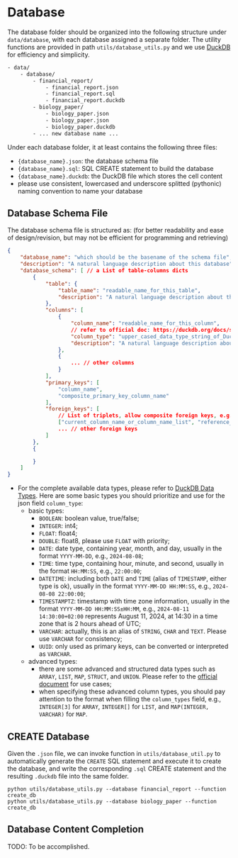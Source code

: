 # Database

The database folder should be organized into the following structure under `data/database`, with each database assigned a separate folder. The utility functions are provided in path `utils/database_utils.py` and we use [DuckDB](https://duckdb.org/) for efficiency and simplicity.
```txt
- data/
    - database/
        - financial_report/
            - financial_report.json
            - financial_report.sql
            - financial_report.duckdb
        - biology_paper/
            - biology_paper.json
            - biology_paper.json
            - biology_paper.duckdb
        - ... new database name ...
```

Under each database folder, it at least contains the following three files:
- `{database_name}.json`: the database schema file
- `{database_name}.sql`: SQL CREATE statement to build the database
- `{database_name}.duckdb`: the DuckDB file which stores the cell content
- please use consistent, lowercased and underscore splitted (pythonic) naming convention to name your database


## Database Schema File

The database schema file is structured as: (for better readability and ease of design/revision, but may not be efficient for programming and retrieving)
```json
{
    "database_name": "which should be the basename of the schema file",
    "description": "A natural language description about this database",
    "database_schema": [ // a List of table-columns dicts
        {
            "table": {
                "table_name": "readable_name_for_this_table",
                "description": "A natural language description about this table, e.g., what it contains and its functionality."
            },
            "columns": [
                {
                    "column_name": "readable_name_for_this_column",
                    // refer to official doc: https://duckdb.org/docs/sql/data_types/overview, e.g., FLOAT, INTEGER[], MAP(INTEGER, VARCHAR)
                    "column_type": "upper_cased_data_type_string_of_DuckDB",
                    "description": "A natural language description about this column, e.g., what is it about.",
                },
                {
                    ... // other columns
                }
            ],
            "primary_keys": [
                "column_name",
                "composite_primary_key_column_name"
            ], 
            "foreign_keys": [
                // List of triplets, allow composite foreign keys, e.g., ["stuname", "student", "student_name"], [["stuname", "stuclass"], "student", ["student_name", "class_name"]]
                ["current_column_name_or_column_name_list", "reference_table_name", "reference_column_name_or_column_name_list"],
                ... // other foreign keys
            ]
        },
        {

        }
    ]
}
```

- For the complete available data types, please refer to [DuckDB Data Types](https://duckdb.org/docs/sql/data_types/overview). Here are some basic types you should prioritize and use for the json field `column_type`:
    - basic types:
        - `BOOLEAN`: boolean value, true/false;
        - `INTEGER`: int4;
        - `FLOAT`: float4;
        - `DOUBLE`: float8, please use `FLOAT` with priority;
        - `DATE`: date type, containing year, month, and day, usually in the format `YYYY-MM-DD`, e.g., `2024-08-08`;
        - `TIME`: time type, containing hour, minute, and second, usually in the format `HH:MM:SS`, e.g., `22:00:00`;
        - `DATETIME`: including both `DATE` and `TIME` (alias of `TIMESTAMP`, either type is ok), usually in the format `YYYY-MM-DD HH:MM:SS`, e.g., `2024-08-08 22:00:00`;
        - `TIMESTAMPTZ`: timestamp with time zone information, usually in the format `YYYY-MM-DD HH:MM:SS±HH:MM`, e.g., `2024-08-11 14:30:00+02:00` represents August 11, 2024, at 14:30 in a time zone that is 2 hours ahead of UTC;
        - `VARCHAR`: actually, this is an alias of `STRING`, `CHAR` and `TEXT`. Please use `VARCHAR` for consistency;
        - `UUID`: only used as primary keys, can be converted or interpreted as `VARCHAR`.
    - advanced types:
        - there are some advanced and structured data types such as `ARRAY`, `LIST`, `MAP`, `STRUCT`, and `UNION`. Please refer to the [official document](https://duckdb.org/docs/sql/data_types/overview#nested--composite-types) for use cases;
        - when specifying these advanced column types, you should pay attention to the format when filling the `column_types` field, e.g., `INTEGER[3]` for `ARRAY`, `INTEGER[]` for `LIST`, and `MAP(INTEGER, VARCHAR)` for `MAP`.


## CREATE Database

Given the `.json` file, we can invoke function in `utils/database_util.py` to automatically generate the `CREATE` SQL statement and execute it to create the database, and write the corresponding `.sql` CREATE statement and the resulting `.duckdb` file into the same folder.
```pyhton
python utils/database_utils.py --database financial_report --function create_db
python utils/database_utils.py --database biology_paper --function create_db
```


## Database Content Completion

TODO: To be accomplished.